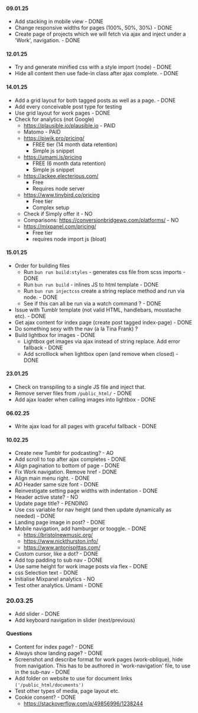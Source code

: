 #### 09.01.25
- Add stacking in mobile view - DONE
- Change responsive widths for pages (100%, 50%, 30%) - DONE
- Create page of projects which we will fetch via ajax and inject under a 'Work', navigation. - DONE

#### 12.01.25
- Try and generate minified css with a style import (node) - DONE
- Hide all content then use fade-in class after ajax complete. - DONE

#### 14.01.25
- Add a grid layout for both tagged posts as well as a page. - DONE
- Add every conceivable post type for testing
- Use grid layout for work pages - DONE
- Check for analytics (not Google)
   - https://plausible.io/plausible.io - PAID
   - Matomo - PAID
   - https://piwik.pro/pricing/ 
      - FREE tier (14 month data retention)
      - Simple js snippet
   - https://umami.is/pricing 
      - FREE (6 month data retention)
      - Simple js snippet
   - https://ackee.electerious.com/
      - Free
      - Requires node server
   - https://www.tinybird.co/pricing
      - Free tier
      - Complex setup
   - Check if Simply offer it - NO
   - Comparisons: https://conversionbridgewp.com/platforms/ - NO
   - https://mixpanel.com/pricing/
      - Free tier
      - requires node import js (bloat)

#### 15.01.25
- Order for building files
   - Run `bun run build:styles` - generates css file from scss imports - DONE
   - Run `bun run build` - inlines JS to html template - DONE
   - Run `bun run injectcss` create a string replace method and run via node. - DONE
   - See if this can all be run via a watch command ? - DONE
- Issue with Tumblr template (not valid HTML, handlebars, moustache etc). - DONE
- Get ajax content for index page (create post tagged index-page) - DONE
- Do something sexy with the nav (a la Tina Frank) ? 
- Build lightbox for images - DONE
   - Lightbox get images via ajax instead of string replace. Add error fallback - DONE
   - Add scrolllock when lightbox open (and remove when closed) - DONE

#### 23.01.25
- Check on transpiling to a single JS file and inject that. 
- Remove server files from `/public_html/` - DONE
- Add ajax loader when calling images into lightbox - DONE

#### 06.02.25
- Write ajax load for all pages with graceful fallback - DONE

#### 10.02.25
- Create new Tumblr for podcasting? - AO
- Add scroll to top after ajax completes - DONE
- Align pagination to bottom of page - DONE
- Fix Work navigation. Remove href - DONE
- Align main menu right. - DONE
- AO Header same size font - DONE
- Reinvestigate setting page widths with indentation - DONE
- Header active state? - NO
- Update page title? - PENDING
- Use css variable for nav height (and then update dynamically as needed) - DONE
- Landing page image in post? - DONE
- Mobile navigation, add hamburger or tooggle. - DONE
   - https://bristolnewmusic.org/ 
   - https://www.nickthurston.info/
   - https://www.antonispittas.com/
- Custom cursor, like a dot? - DONE
- Add top padding to sub nav - DONE
- Use same height for work image posts via flex - DONE
- css Selection text - DONE
- Initialise Mixpanel analytics - NO
- Test other analytics. Umami - DONE

### 20.03.25
- Add slider - DONE
- Add keyboard navigation in slider (next/previous)

#### Questions
- Content for index page? - DONE
- Always show landing page? - DONE
- Screenshot and describe format for work pages (work-oblique), hide from navigation. This has to be authored in 'work-navigation' file, to use in the sub-nav - DONE
- Add folder on website to use for document links `('/public_html/documents')`
- Test other types of media, page layout etc. 
- Cookie consent? - DONE
   - https://stackoverflow.com/a/49856996/1238244
